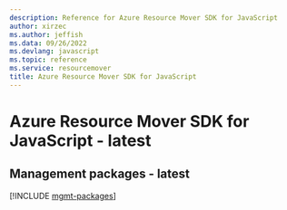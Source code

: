 ```yaml
---
description: Reference for Azure Resource Mover SDK for JavaScript
author: xirzec
ms.author: jeffish
ms.data: 09/26/2022
ms.devlang: javascript
ms.topic: reference
ms.service: resourcemover
title: Azure Resource Mover SDK for JavaScript
---
```

# Azure Resource Mover SDK for JavaScript - latest

## Management packages - latest
[!INCLUDE [mgmt-packages](resource-mover-mgmt-index.md)]